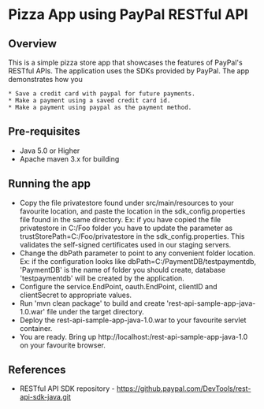 Pizza App using PayPal RESTful API
==================================

Overview
--------

This is a simple pizza store app that showcases the features of PayPal's RESTful APIs. The application uses the SDKs provided by PayPal.  The app demonstrates how you
   
    * Save a credit card with paypal for future payments.
    * Make a payment using a saved credit card id.
    * Make a payment using paypal as the payment method.

Pre-requisites
--------------

   * Java 5.0 or Higher
   * Apache maven 3.x for building
  
Running the app
---------------

   * Copy the file privatestore found under src/main/resources to your favourite location, and paste the location in the sdk_config.properties file found in the same directory. Ex: if you have copied the file privatestore in C:/Foo folder you have to update the parameter as trustStorePath=C:/Foo/privatestore in the sdk_config.properties. This validates the self-signed certificates used in our staging servers.
   * Change the dbPath parameter to point to any convenient folder location. Ex: if the configuration looks like dbPath=C:/PaymentDB/testpaymentdb, 'PaymentDB' is the name of folder you should create, database 'testpaymentdb' will be created by the application.
   * Configure the service.EndPoint, oauth.EndPoint, clientID and clientSecret to appropriate values.
   * Run 'mvn clean package' to build and create 'rest-api-sample-app-java-1.0.war' file under the target directory.
   * Deploy the rest-api-sample-app-java-1.0.war to your favourite servlet container.
   * You are ready. Bring up http://localhost:<port>/rest-api-sample-app-java-1.0 on your favourite browser.	
	
References
----------

   * RESTful API SDK repository - https://github.paypal.com/DevTools/rest-api-sdk-java.git

	 